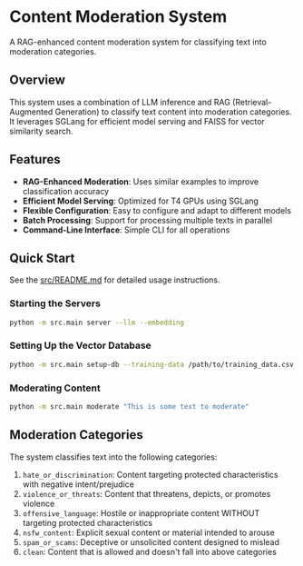# Content Moderation System

A RAG-enhanced content moderation system for classifying text into moderation categories.

## Overview

This system uses a combination of LLM inference and RAG (Retrieval-Augmented Generation) to classify text content into moderation categories. It leverages SGLang for efficient model serving and FAISS for vector similarity search.

## Features

- **RAG-Enhanced Moderation**: Uses similar examples to improve classification accuracy
- **Efficient Model Serving**: Optimized for T4 GPUs using SGLang
- **Flexible Configuration**: Easy to configure and adapt to different models
- **Batch Processing**: Support for processing multiple texts in parallel
- **Command-Line Interface**: Simple CLI for all operations

## Quick Start

See the [src/README.md](src/README.md) for detailed usage instructions.

### Starting the Servers

```bash
python -m src.main server --llm --embedding
```

### Setting Up the Vector Database

```bash
python -m src.main setup-db --training-data /path/to/training_data.csv
```

### Moderating Content

```bash
python -m src.main moderate "This is some text to moderate"
```

## Moderation Categories

The system classifies text into the following categories:

1. `hate_or_discrimination`: Content targeting protected characteristics with negative intent/prejudice
2. `violence_or_threats`: Content that threatens, depicts, or promotes violence
3. `offensive_language`: Hostile or inappropriate content WITHOUT targeting protected characteristics
4. `nsfw_content`: Explicit sexual content or material intended to arouse
5. `spam_or_scams`: Deceptive or unsolicited content designed to mislead
6. `clean`: Content that is allowed and doesn't fall into above categories

